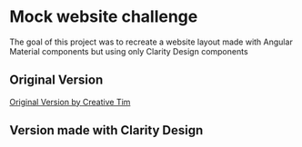 # Mock website challenge
The goal of this project was to recreate a website layout made with Angular Material components but using only Clarity Design components

## Original Version
[Original Version by Creative Tim](https://demos.creative-tim.com/material-dashboard-angular2/#/dashboard)

## Version made with Clarity Design




